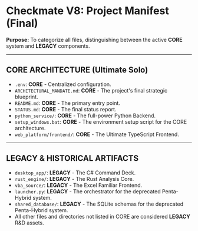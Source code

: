 # Checkmate V8: Project Manifest (Final)

**Purpose:** To categorize all files, distinguishing between the active **CORE** system and **LEGACY** components.

---

## CORE ARCHITECTURE (Ultimate Solo)

*   `.env`: **CORE** - Centralized configuration.
*   `ARCHITECTURAL_MANDATE.md`: **CORE** - The project's final strategic blueprint.
*   `README.md`: **CORE** - The primary entry point.
*   `STATUS.md`: **CORE** - The final status report.
*   `python_service/`: **CORE** - The full-power Python Backend.
*   `setup_windows.bat`: **CORE** - The environment setup script for the CORE architecture.
*   `web_platform/frontend/`: **CORE** - The Ultimate TypeScript Frontend.

---

## LEGACY & HISTORICAL ARTIFACTS

*   `desktop_app/`: **LEGACY** - The C# Command Deck.
*   `rust_engine/`: **LEGACY** - The Rust Analysis Core.
*   `vba_source/`: **LEGACY** - The Excel Familiar Frontend.
*   `launcher.py`: **LEGACY** - The orchestrator for the deprecated Penta-Hybrid system.
*   `shared_database/`: **LEGACY** - The SQLite schemas for the deprecated Penta-Hybrid system.
*   All other files and directories not listed in CORE are considered **LEGACY** R&D assets.
